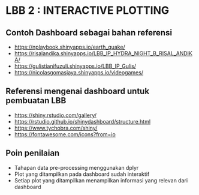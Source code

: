 # LBB 2 : INTERACTIVE PLOTTING

## Contoh Dashboard sebagai bahan referensi
- https://nplaybook.shinyapps.io/earth_quake/
- https://risalandika.shinyapps.io/LBB_IP_HYDRA_NIGHT_B_RISAL_ANDIKA/
- https://gulistianifuzuli.shinyapps.io/LBB_IP_Gulis/
- https://nicolasgomasjaya.shinyapps.io/videogames/

## Referensi mengenai dashboard untuk pembuatan LBB
- https://shiny.rstudio.com/gallery/
- https://rstudio.github.io/shinydashboard/structure.html
- https://www.tychobra.com/shiny/
- https://fontawesome.com/icons?from=io

## Poin penilaian
- Tahapan data pre-processing menggunakan dplyr
- Plot yang ditampilkan pada dashboard sudah interaktif
- Setiap plot yang ditampilkan menampilkan informasi yang relevan dari dashboard
